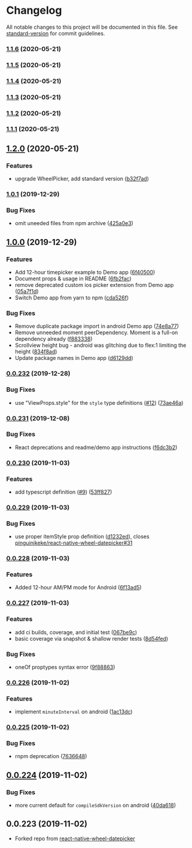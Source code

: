 # Changelog

All notable changes to this project will be documented in this file. See [standard-version](https://github.com/conventional-changelog/standard-version) for commit guidelines.

### [1.1.6](https://github.com/gojoeapp/react-native-wheel-datepicker/compare/v1.1.5...v1.1.6) (2020-05-21)

### [1.1.5](https://github.com/gojoeapp/react-native-wheel-datepicker/compare/v1.1.4...v1.1.5) (2020-05-21)

### [1.1.4](https://github.com/gojoeapp/react-native-wheel-datepicker/compare/v1.1.3...v1.1.4) (2020-05-21)

### [1.1.3](https://github.com/gojoeapp/react-native-wheel-datepicker/compare/v1.1.2...v1.1.3) (2020-05-21)

### [1.1.2](https://github.com/gojoeapp/react-native-wheel-datepicker/compare/v1.1.1...v1.1.2) (2020-05-21)

### [1.1.1](https://github.com/gojoeapp/react-native-wheel-datepicker/compare/v1.1.0...v1.1.1) (2020-05-21)

## [1.2.0](https://github.com/gojoeapp/react-native-wheel-datepicker/compare/v1.1.1...v1.2.0) (2020-05-21)


### Features

* upgrade WheelPicker, add standard version ([b32f7ad](https://github.com/gojoeapp/react-native-wheel-datepicker/commit/b32f7adf4ef05d9f1cc587370e2e5f27cd1acb78))

### [1.0.1](https://github.com/davidgovea/react-native-wheel-datepicker/compare/v1.0.0...v1.0.1) (2019-12-29)

### Bug Fixes

* omit uneeded files from npm archive ([425a0e3](https://github.com/davidgovea/react-native-wheel-datepicker/commit/425a0e39c166446ef4e292713cb3287f9f137a67))

## [1.0.0](https://github.com/davidgovea/react-native-wheel-datepicker/compare/v0.0.232...v1.0.0) (2019-12-29)


### Features

* Add 12-hour timepicker example to Demo app ([6f40500](https://github.com/davidgovea/react-native-wheel-datepicker/commit/6f405009003706e5bbcacbb10233a56ec43eeb03))
* Document props & usage in README ([6fb2fac](https://github.com/davidgovea/react-native-wheel-datepicker/commit/6fb2facaf284dde32f7dc7d715d5c4fcf0968293))
* remove deprecated custom ios picker extension from Demo app ([05a7f1d](https://github.com/davidgovea/react-native-wheel-datepicker/commit/05a7f1d5218f3a5ec7554ada1695c757bf006800))
* Switch Demo app from yarn to npm ([cda526f](https://github.com/davidgovea/react-native-wheel-datepicker/commit/cda526f872fa4cf0fd527ebee013fea3c75d763b))


### Bug Fixes

* Remove duplicate package import in android Demo app ([74e8a77](https://github.com/davidgovea/react-native-wheel-datepicker/commit/74e8a77304241d638ec5e476cdf477f0289e6bc1))
* Remove unneeded moment peerDependency. Moment is a full-on dependency already ([f883338](https://github.com/davidgovea/react-native-wheel-datepicker/commit/f8833384c71b4b0ffbdd5efad384aa6c57501533))
* Scrollview height bug - android was glitching due to flex:1 limiting the height ([834f8ad](https://github.com/davidgovea/react-native-wheel-datepicker/commit/834f8ad6b10b86203092438a2a21fb9420bcc48d))
* Update package names in Demo app ([d6129dd](https://github.com/davidgovea/react-native-wheel-datepicker/commit/d6129ddae2f86167edbbf02473620088a8bf265e))

### [0.0.232](https://github.com/davidgovea/react-native-wheel-datepicker/compare/v0.0.231...v0.0.232) (2019-12-28)


### Bug Fixes

* use "ViewProps.style" for the `style` type definitions ([#12](https://github.com/davidgovea/react-native-wheel-datepicker/issues/12)) ([73ae46a](https://github.com/davidgovea/react-native-wheel-datepicker/commit/73ae46a431babf66dc018b52ee92509499928154))

### [0.0.231](https://github.com/davidgovea/react-native-wheel-datepicker/compare/v0.0.230...v0.0.231) (2019-12-08)


### Bug Fixes

* React deprecations and readme/demo app instructions ([f6dc3b2](https://github.com/davidgovea/react-native-wheel-datepicker/commit/f6dc3b2b6d51a4f4aa8afab0c200cfe73c3e991a))

### [0.0.230](https://github.com/davidgovea/react-native-wheel-datepicker/compare/v0.0.229...v0.0.230) (2019-11-03)


### Features

* add typescript definition ([#9](https://github.com/davidgovea/react-native-wheel-datepicker/issues/9)) ([53ff827](https://github.com/davidgovea/react-native-wheel-datepicker/commit/53ff8279d1ff5a88b1d9c751a35208be717d21c8))

### [0.0.229](https://github.com/davidgovea/react-native-wheel-datepicker/compare/v0.0.228...v0.0.229) (2019-11-03)


### Bug Fixes

* use proper itemStyle prop definition ([d1232ed](https://github.com/davidgovea/react-native-wheel-datepicker/commit/d1232ed8088510bc0a81873e5a9a291218d574d3)), closes [pinguinjkeke/react-native-wheel-datepicker#31](https://github.com/pinguinjkeke/react-native-wheel-datepicker/issues/31)

### [0.0.228](https://github.com/davidgovea/react-native-wheel-datepicker/compare/v0.0.227...v0.0.228) (2019-11-03)


### Features

* Added 12-hour AM/PM mode for Android ([6f13ad5](https://github.com/davidgovea/react-native-wheel-datepicker/commit/6f13ad57cdd4be9674900097c595878b0af31aca))

### [0.0.227](https://github.com/davidgovea/react-native-wheel-datepicker/compare/v0.0.226...v0.0.227) (2019-11-03)


### Features

* add ci builds, coverage, and initial test ([067be9c](https://github.com/davidgovea/react-native-wheel-datepicker/commit/067be9c6289e5be03462540daaa46ce6b7f34a99))
* basic coverage via snapshot & shallow render tests ([8d54fed](https://github.com/davidgovea/react-native-wheel-datepicker/commit/8d54fedcaed87040ff96839b85bc313c0a5c3220))


### Bug Fixes

* oneOf proptypes syntax error ([9f88863](https://github.com/davidgovea/react-native-wheel-datepicker/commit/9f88863da1e0a17c757a87ace34da64c211a192a))

### [0.0.226](https://github.com/davidgovea/react-native-wheel-datepicker/compare/v0.0.225...v0.0.226) (2019-11-02)


### Features

* implement `minuteInterval` on android ([1ac13dc](https://github.com/davidgovea/react-native-wheel-datepicker/commit/1ac13dc540c9985aa7a4cc0e762cafca0082e72f))

### [0.0.225](https://github.com/davidgovea/react-native-wheel-datepicker/compare/v0.0.224...v0.0.225) (2019-11-02)


### Bug Fixes

* rnpm deprecation ([7636648](https://github.com/davidgovea/react-native-wheel-datepicker/commit/76366487dfc69ddc52ff639fb60731e1146cd4f1))

## [0.0.224](https://github.com/davidgovea/react-native-wheel-datepicker/compare/v0.0.223...v0.0.224) (2019-11-02)


### Bug Fixes

* more current default for `compileSdkVersion` on android ([40da618](https://github.com/davidgovea/react-native-wheel-datepicker/commit/40da618))


## 0.0.223 (2019-11-02)


* Forked repo from [react-native-wheel-datepicker](https://github.com/pinguinjkeke/react-native-wheel-datepicker)

